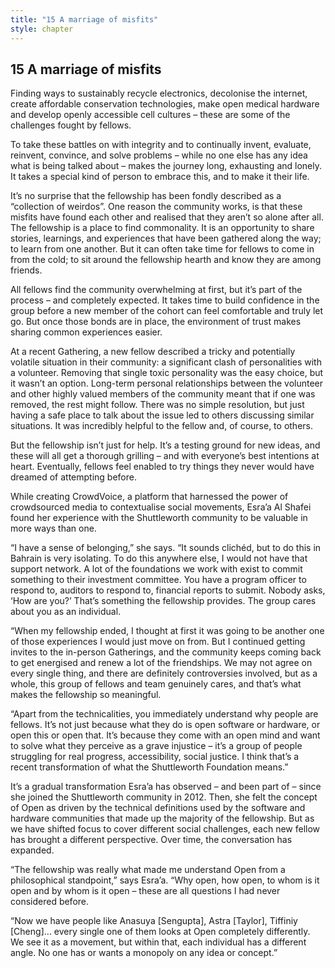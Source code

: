 ```yaml
---
title: "15 A marriage of misfits"
style: chapter
---
```


## **15** A marriage of misfits

Finding ways to sustainably recycle electronics, decolonise the internet, create affordable conservation technologies, make open medical hardware and develop openly accessible cell cultures – these are some of the challenges fought by fellows.

To take these battles on with integrity and to continually invent, evaluate, reinvent, convince, and solve problems – while no one else has any idea what is being talked about – makes the journey long, exhausting and lonely. It takes a special kind of person to embrace this, and to make it their life.

It’s no surprise that the fellowship has been fondly described as a “collection of weirdos”. One reason the community works, is that these misfits have found each other and realised that they aren’t so alone after all. The fellowship is a place to find commonality. It is an opportunity to share stories, learnings, and experiences that have been gathered along the way; to learn from one another. But it can often take time for fellows to come in from the cold; to sit around the fellowship hearth and know they are among friends.

All fellows find the community overwhelming at first, but it’s part of the process – and completely expected. It takes time to build confidence in the group before a new member of the cohort can feel comfortable and truly let go. But once those bonds are in place, the environment of trust makes sharing common experiences easier.

At a recent Gathering, a new fellow described a tricky and potentially volatile situation in their community: a significant clash of personalities with a volunteer. Removing that single toxic personality was the easy choice, but it wasn’t an option. Long-term personal relationships between the volunteer and other highly valued members of the community meant that if one was removed, the rest might follow. There was no simple resolution, but just having a safe place to talk about the issue led to others discussing similar situations. It was incredibly helpful to the fellow and, of course, to others.

But the fellowship isn’t just for help. It’s a testing ground for new ideas, and these will all get a thorough grilling – and with everyone’s best intentions at heart. Eventually, fellows feel enabled to try things they never would have dreamed of attempting before.

While creating CrowdVoice, a platform that harnessed the power of crowdsourced media to contextualise social movements, Esra’a Al Shafei found her experience with the Shuttleworth community to be valuable in more ways than one.

“I have a sense of belonging,” she says. “It sounds clichéd, but to do this in Bahrain is very isolating. To do this anywhere else, I would not have that support network. A lot of the foundations we work with exist to commit something to their investment committee. You have a program officer to respond to, auditors to respond to, financial reports to submit. Nobody asks, ‘How are you?’ That’s something the fellowship provides. The group cares about you as an individual.

“When my fellowship ended, I thought at first it was going to be another one of those experiences I would just move on from. But I continued getting invites to the in-person Gatherings, and the community keeps coming back to get energised and renew a lot of the friendships. We may not agree on every single thing, and there are definitely controversies involved, but as a whole, this group of fellows and team genuinely cares, and that’s what makes the fellowship so meaningful.

“Apart from the technicalities, you immediately understand why people are fellows. It’s not just because what they do is open software or hardware, or open this or open that. It’s because they come with an open mind and want to solve what they perceive as a grave injustice – it’s a group of people struggling for real progress, accessibility, social justice. I think that’s a recent transformation of what the Shuttleworth Foundation means.”

It’s a gradual transformation Esra’a has observed – and been part of – since she joined the Shuttleworth community in 2012. Then, she felt the concept of Open as driven by the technical definitions used by the software and hardware communities that made up the majority of the fellowship. But as we have shifted focus to cover different social challenges, each new fellow has brought a different perspective. Over time, the conversation has expanded.

“The fellowship was really what made me understand Open from a philosophical standpoint,” says Esra’a. “Why open, how open, to whom is it open and by whom is it open – these are all questions I had never considered before.

“Now we have people like Anasuya [Sengupta], Astra [Taylor], Tiffiniy [Cheng]… every single one of them looks at Open completely differently. We see it as a movement, but within that, each individual has a different angle. No one has or wants a monopoly on any idea or concept.”
